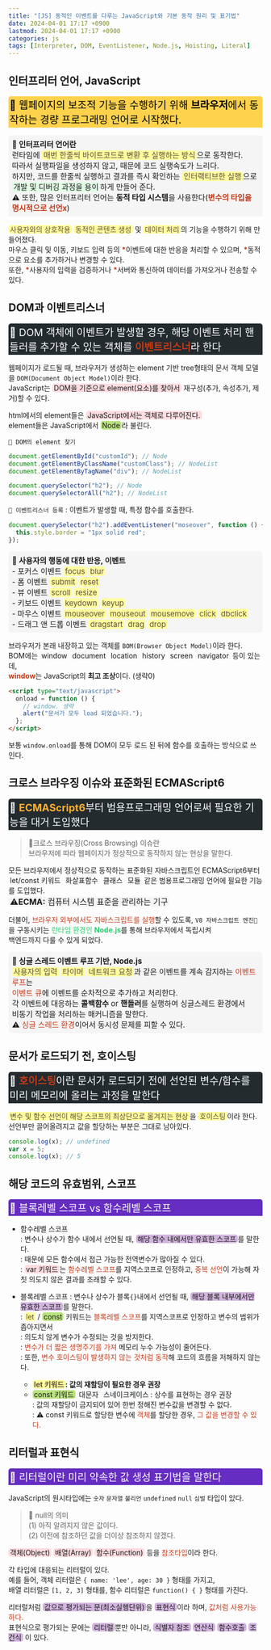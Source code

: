 ```yaml
---
title: "[JS] 동적인 이벤트를 다루는 JavaScript와 기본 동작 원리 및 표기법"
date: 2024-04-01 17:17 +0900
lastmod: 2024-04-01 17:17 +0900
categories: js
tags: [Interpreter, DOM, EventListener, Node.js, Hoisting, Literal]
---
```


## 인터프리터 언어, JavaScript

<div style="margin-bottom: 15px;font-size:20px;background-color:#FFD24D;color:black;font-weight:normal;border-top-left-radius:5px;border-top-right-radius:5px;padding:2px;">
    🐀 웹페이지의 보조적 기능을 수행하기 위해 <B>브라우저</B>에서 동작하는 경량 프로그래밍 언어로 시작했다.
</div>

<div style="margin-bottom:15px;font-size:15px;background-color:rgba(0,0,0,0.03);border-radius:5px;padding:7px;"><span style="font-weight:bold;">📕 인터프리터 언어란</span><br>
런타임에 <span style="margin-bottom:15px;padding:0 3px;border-radius:5px;background-color:#ffff9e;color:#624a3d;">매번 한줄씩 바이트코드로 변환 후 실행하는 방식</span>으로 동작한다.<br>
따라서 실행파일을 생성하지 않고, 때문에 코드 실행속도가 느리다.<br>
하지만, 코드를 한줄씩 실행하고 결과를 즉시 확인하는 <span style="margin-bottom:15px;padding:0 3px;border-radius:5px;background-color:#ffff9e;color:#624a3d;">인터랙티브한 실행</span>으로<br>
<span style="margin-bottom:15px;padding:0 3px;border-radius:5px;background-color:#E1FEE5;">개발 및 디버깅 과정을 용이</span>하게 만들어 준다.<br>
⚠️ 또한, 많은 인터프리터 언어는 <B>동적 타입 시스템</B>을 사용한다(<span style='color:rgb(196,58,26);font-weight:bold'>변수의 타입을 명시적으로 선언x</span>)
</div>

<span style="margin-bottom:15px;padding:0 3px;border-radius:5px;background-color:#ffff9e;color:#624a3d;">사용자와의 상호작용</span> <span style="margin-bottom:15px;padding:0 3px;border-radius:5px;background-color:#ffff9e;color:#624a3d;">동적인 콘텐츠 생성</span> 및 <span style="margin-bottom:15px;padding:0 3px;border-radius:5px;background-color:#ffff9e;color:#624a3d;">데이터 처리</span>의 기능을 수행하기 위해 만들어졌다.  
마우스 클릭 및 이동, 키보드 입력 등의 <span style='color:rgb(196,58,26);font-weight:bold'>\*</span>이벤트에 대한 반응을 처리할 수 있으며, <span style='color:rgb(196,58,26);font-weight:bold'>\*</span>동적으로 요소를 추가하거나 변경할 수 있다.  
또한, <span style='color:rgb(196,58,26);font-weight:bold'>\*</span>사용자의 입력을 검증하거나 <span style='color:rgb(196,58,26);font-weight:bold'>\*</span>서버와 통신하여 데이터를 가져오거나 전송할 수 있다.

## DOM과 이벤트리스너

<div style="margin-bottom:15px;font-size:20px;background-color:rgb(35,43,47);color:white;font-weight:normal;border-top-left-radius:5px;border-top-right-radius:5px;padding:2px;">
    🐁 DOM 객체에 이벤트가 발생할 경우, 해당 이벤트 처리 핸들러를 추가할 수 있는 객체를 <span style='color:rgb(196,58,26);font-weight:bold;'>이벤트리스너</span>라 한다
</div>

웹페이지가 로드될 때, 브라우저가 생성하는 element 기반 tree형태의 문서 객체 모델을 `DOM(Document Object Model)`이라 한다.  
JavaScript는 <span style="margin-bottom:15px;padding:0 3px;border-radius:5px;background-color:#ffdce0;">DOM을 기준으로 element(요소)를 찾아서</span> 재구성(추가, 속성추가, 제거)할 수 있다.

html에서의 element들은 <span style="margin-bottom:15px;padding:0 3px;border-radius:5px;background-color:#ffdce0;">JavaScript에서는 객체로 다루어진다.</span>  
element들은 JavaScript에서 <span style="margin-bottom:15px;padding:0 3px;border-radius:5px;background-color:rgba(157, 216, 75, 0.7);">Node</span>라 불린다.

`🚀 DOM의 element 찾기`

```js
document.getElementById("customId"); // Node
document.getElementByClassName("customClass"); // NodeList
document.getElementByTagName("div"); // NodeList

document.querySelector("h2"); // Node
document.querySelectorAll("h2"); // NodeList
```

`🚀 이벤트리스너 등록`
: 이벤트가 발생할 때, 특정 함수를 호출한다.

```js
document.querySelector("h2").addEventListener("moseover", function () {
  this.style.border = "1px solid red";
});
```

<div style="margin-bottom:15px;font-size:15px;background-color:rgba(0,0,0,0.03);border-radius:5px;padding:7px;"><span style="font-weight:bold;">📕 사용자의 행동에 대한 반응, 이벤트</span><br>
- 포커스 이벤트 <span style="margin-bottom:15px;padding:0 3px;border-radius:5px;background-color:#ffff9e;color:#624a3d;">focus</span> <span style="margin-bottom:15px;padding:0 3px;border-radius:5px;background-color:#ffff9e;color:#624a3d;">blur</span><br>
- 폼 이벤트 <span style="margin-bottom:15px;padding:0 3px;border-radius:5px;background-color:#ffff9e;color:#624a3d;">submit</span> <span style="margin-bottom:15px;padding:0 3px;border-radius:5px;background-color:#ffff9e;color:#624a3d;">reset</span><br>
- 뷰 이벤트 <span style="margin-bottom:15px;padding:0 3px;border-radius:5px;background-color:#ffff9e;color:#624a3d;">scroll</span> <span style="margin-bottom:15px;padding:0 3px;border-radius:5px;background-color:#ffff9e;color:#624a3d;">resize</span><br>
- 키보드 이벤트 <span style="margin-bottom:15px;padding:0 3px;border-radius:5px;background-color:#ffff9e;color:#624a3d;">keydown</span> <span style="margin-bottom:15px;padding:0 3px;border-radius:5px;background-color:#ffff9e;color:#624a3d;">keyup</span><br>
- 마우스 이벤트 <span style="margin-bottom:15px;padding:0 3px;border-radius:5px;background-color:#ffff9e;color:#624a3d;">mouseover</span> <span style="margin-bottom:15px;padding:0 3px;border-radius:5px;background-color:#ffff9e;color:#624a3d;">mouseout</span> <span style="margin-bottom:15px;padding:0 3px;border-radius:5px;background-color:#ffff9e;color:#624a3d;">mousemove</span> <span style="margin-bottom:15px;padding:0 3px;border-radius:5px;background-color:#ffff9e;color:#624a3d;">click</span> <span style="margin-bottom:15px;padding:0 3px;border-radius:5px;background-color:#ffff9e;color:#624a3d;">dbclick</span><br>
- 드래그 앤 드롭 이벤트 <span style="margin-bottom:15px;padding:0 3px;border-radius:5px;background-color:#ffff9e;color:#624a3d;">dragstart</span> <span style="margin-bottom:15px;padding:0 3px;border-radius:5px;background-color:#ffff9e;color:#624a3d;">drag</span> <span style="margin-bottom:15px;padding:0 3px;border-radius:5px;background-color:#ffff9e;color:#624a3d;">drop</span>
</div>

브라우저가 본래 내장하고 있는 객체를 `BOM(Browser Object Model)`이라 한다.  
BOM에는 <span style="margin-bottom:15px;padding:0 3px;border-radius:5px;background-color:#F9FAFB;">window</span> <span style="margin-bottom:15px;padding:0 3px;border-radius:5px;background-color:#F9FAFB;">document</span> <span style="margin-bottom:15px;padding:0 3px;border-radius:5px;background-color:#F9FAFB;">location</span> <span style="margin-bottom:15px;padding:0 3px;border-radius:5px;background-color:#F9FAFB;">history</span> <span style="margin-bottom:15px;padding:0 3px;border-radius:5px;background-color:#F9FAFB;">screen</span> <span style="margin-bottom:15px;padding:0 3px;border-radius:5px;background-color:#F9FAFB;">navigator</span> 등이 있는데,  
<span style='color:rgb(196,58,26);font-weight:bold;'>window</span>는 JavaScript의 <B>최고 조상</B>이다. (생략0)

```html
<script type="text/javascript">
  onload = function () {
    // window. 생략
    alert("문서가 모두 load 되었습니다.");
  };
</script>
```

보통 `window.onload`를 통해 DOM이 모두 로드 된 뒤에 함수를 호출하는 방식으로 쓰인다.

## 크로스 브라우징 이슈와 표준화된 ECMAScript6

<div style="margin-bottom:15px;font-size:20px;background-color:rgb(35,43,47);color:white;font-weight:normal;border-top-left-radius:5px;border-top-right-radius:5px;padding:2px;">
    🐁 <span style='color:rgb(255, 176, 46);font-weight:bold'>ECMAScript6</span>부터 범용프로그래밍 언어로써 필요한 기능을 대거 도입했다
</div>

> 🍍크로스 브라우징(Cross Browsing) 이슈란  
> 브라우저에 따라 웹페이지가 정상적으로 동작하지 않는 현상을 말한다.

모든 브라우저에서 정상적으로 동작하는 표준화된 자바스크립트인 ECMAScript6부터  
<span style="margin-bottom:15px;padding:0 3px;border-radius:5px;background-color:#F9FAFB;">let/const 키워드</span> <span style="margin-bottom:15px;padding:0 3px;border-radius:5px;background-color:#F9FAFB;">화살표함수</span> <span style="margin-bottom:15px;padding:0 3px;border-radius:5px;background-color:#F9FAFB;">클래스</span> <span style="margin-bottom:15px;padding:0 3px;border-radius:5px;background-color:#F9FAFB;">모듈</span> 같은 범용프로그래밍 언어에 필요한 기능를 도입했다.  
<span style="margin-bottom:15px;padding:0 3px;font-size:16px;border-radius:5px;background-color:rgba(0,0,0,0.03);">⚠️<B>ECMA:</B> 컴퓨터 시스템 표준을 관리하는 기구</span>

더불어, <span style='color:rgb(196,58,26);'>브라우저 외부에서도 자바스크립트를 실행</span>할 수 있도록, `V8 자바스크립트 엔진🚂`을 구동시키는 <span style='color:rgb(45,204,112);'>런타임 환경인</span> <span style='color:rgb(45,204,112);font-weight:bold;'>Node.js</span>를 통해 브라우저에서 독립시켜  
백엔드까지 다룰 수 있게 되었다.

<div style="margin-bottom:15px;font-size:15px;background-color:rgba(0,0,0,0.03);border-radius:5px;padding:7px;"><span style="font-weight:bold;">📕 싱글 스레드 이벤트 루프 기반, Node.js</span><br>
<span style="margin-bottom:15px;padding:0 3px;border-radius:5px;background-color:#ffff9e;color:#624a3d;">사용자의 입력</span> <span style="margin-bottom:15px;padding:0 3px;border-radius:5px;background-color:#ffff9e;color:#624a3d;">타이머</span> <span style="margin-bottom:15px;padding:0 3px;border-radius:5px;background-color:#ffff9e;color:#624a3d;">네트워크 요청</span>과 같은 이벤트를 계속 감지하는 <span style='color:rgb(196,58,26);'>이벤트 루프</span>는<br>
<span style='color:rgb(196,58,26);'>이벤트 큐</span>에  이벤트를 순차적으로 추가하고 처리한다.<br>
각 이벤트에 대응하는 <B>콜백함수</B> or <B>핸들러</B>를 실행하여 싱글스레드 환경에서<br>
비동기 작업을 처리하는 매커니즘을 말한다.<br>
⚠️ <span style='color:rgb(196,58,26);'>싱글 스레드 환경</span>이어서 동시성 문제를 피할 수 있다.
</div>

## 문서가 로드되기 전, 호이스팅

<div style="margin-bottom:15px;font-size:20px;background-color:rgb(35,43,47);color:white;font-weight:normal;border-top-left-radius:5px;border-top-right-radius:5px;padding:2px;">
    🐁 <span style='color:rgb(196,58,26);font-weight:bold'>호이스팅</span>이란 문서가 로드되기 전에 선언된 변수/함수를 미리 메모리에 올리는 과정을 말한다
</div>

<span style="margin-bottom:15px;padding:0 3px;border-radius:5px;background-color:#ffff9e;color:#624a3d;">변수 및 함수 선언이 해당 스코프의 최상단으로 옮겨지는 현상</span>을 <span style="margin-bottom:15px;padding:0 3px;border-radius:5px;background-color:#ffff9e;color:#624a3d;">호이스팅</span>이라 한다.  
선언부만 끌어올려지고 값을 할당하는 부분은 그대로 남아있다.

```js
console.log(x); // undefined
var x = 5;
console.log(x); // 5
```

## 해당 코드의 유효범위, 스코프

<div style="margin-bottom:15px;font-size:20px;background-color:#652DC1;color:white;border-top-left-radius:5px;border-top-right-radius:5px;padding:2px;">
    🐙 블록레벨 스코프 vs 함수레벨 스코프
</div>

- 함수레벨 스코프  
  : 변수나 상수가 함수 내에서 선언될 때, <span style="margin-bottom:15px;padding:0 3px;border-radius:5px;background-color:rgba(193,151,210,0.7);">해당 함수 내에서만 유효한 스코프</span>를 말한다.  
  : 때문에 모든 함수에서 접근 가능한 전역변수가 많아질 수 있다.  
  : <span style="margin-bottom:15px;padding:0 3px;border-radius:5px;background-color:#ffdce0;">var 키워드</span>는 <span style='color:rgb(196,58,26);'>함수레벨 스코프</span>를 지역스코프로 인정하고, <span style='color:rgb(196,58,26);'>중복 선언</span>이 가능해 자칫 의도치 않은 결과를 초래할 수 있다.

- 블록레벨 스코프
  : 변수나 상수가 블록`{}`내에서 선언될 때, <span style="margin-bottom:15px;padding:0 3px;border-radius:5px;background-color:rgba(193,151,210,0.7);">해당 블록 내부에서만 유효한 스코프</span>를 말한다.  
  : <span style="margin-bottom:15px;padding:0 3px;border-radius:5px;background-color:#ffff9e;color:#624a3d;">let</span> / <span style="margin-bottom:15px;padding:0 3px;border-radius:5px;background-color:rgba(157, 216, 75, 0.7);">const</span> 키워드는 <span style='color:rgb(196,58,26);'>블록레벨 스코프</span>를 지역스코프로 인정하고 변수의 범위가 좁아지면서  
  : 의도치 않게 변수가 수정되는 것을 방지한다.  
  : <span style='color:rgb(196,58,26);'>변수가 더 짧은 생명주기를 가져</span> 메모리 누수 가능성이 줄어든다.  
  : 또한, <span style='color:rgb(196,58,26);'>변수 호이스팅이 발생하지 않는 것처럼 동작</span>해 코드의 흐름을 저해하지 않는다.
  - <B><span style="margin-bottom:15px;padding:0 3px;border-radius:5px;background-color:#ffff9e;color:#624a3d;">let 키워드</span>: 값의 재할당이 필요한 경우 권장</B>
  - <span style="margin-bottom:15px;padding:0 3px;border-radius:5px;background-color:rgba(157, 216, 75, 0.7);">const 키워드</span> <span style="margin-bottom:15px;padding:0 3px;border-radius:5px;background-color:#F9FAFB;">대문자</span> <span style="margin-bottom:15px;padding:0 3px;border-radius:5px;background-color:#F9FAFB;">스네이크케이스</span>: 상수를 표현하는 경우 권장  
    : 값의 재할당이 금지되어 있어 한번 정해진 변수값을 변경할 수 없다.  
    : ⚠️ const 키워드로 할당한 변수에 <span style='color:rgb(196,58,26);'>객체</span>를 할당한 경우, <span style='color:rgb(196,58,26);'>그 값을 변경할 수 있다.</span>

## 리터럴과 표현식

<div style="margin-bottom:15px;font-size:20px;background-color:#652DC1;color:white;border-top-left-radius:5px;border-top-right-radius:5px;padding:2px;">
    🐙 리터럴이란 미리 약속한 값 생성 표기법을 말한다
</div>

JavaScript의 원시타입에는 `숫자` `문자열` `불리언` `undefined` `null` `심벌` 타입이 있다.

> 🍍 null의 의미  
> (1) 아직 알려지지 않은 값이다.  
> (2) 이전에 참조하던 값을 더이상 참조하지 않겠다.

<span style="margin-bottom:15px;padding:0 3px;border-radius:5px;background-color:#ffdce0;">객체(Object)</span> <span style="margin-bottom:15px;padding:0 3px;border-radius:5px;background-color:#ffdce0;">배열(Array)</span> <span style="margin-bottom:15px;padding:0 3px;border-radius:5px;background-color:#ffdce0;">함수(Function)</span> 등을 <span style='color:rgb(196,58,26);'>참조타입</span>이라 한다.

각 타입에 대응되는 리터럴이 있다.  
예를 들어, 객체 리터럴은 `{ name: 'lee', age: 30 }` 형태를 가지고,  
배열 리터럴은 `[1, 2, 3]` 형태를, 함수 리터럴은 `function() { }` 형태를 가진다.

리터럴처럼 <span style="margin-bottom:15px;padding:0 3px;border-radius:5px;background-color:rgba(193,151,210,0.7);">값으로 평가되는 문(최소실행단위)</span>을 <span style="margin-bottom:15px;padding:0 3px;border-radius:5px;background-color:rgba(193,151,210,0.7);">표현식</span>이라 하며, <span style='color:rgb(196,58,26);'>값처럼 사용가능하다.</span>  
표현식으로 평가되는 문에는 <span style="margin-bottom:15px;padding:0 3px;border-radius:5px;background-color:rgba(193,151,210,0.7);">리터럴</span>뿐만 아니라,
<span style="margin-bottom:15px;padding:0 3px;border-radius:5px;background-color:rgba(193,151,210,0.7);">식별자 참조</span> <span style="margin-bottom:15px;padding:0 3px;border-radius:5px;background-color:rgba(193,151,210,0.7);">연산식</span> <span style="margin-bottom:15px;padding:0 3px;border-radius:5px;background-color:rgba(193,151,210,0.7);">함수호출</span> <span style="margin-bottom:15px;padding:0 3px;border-radius:5px;background-color:rgba(193,151,210,0.7);">조건식</span> 이 있다.
